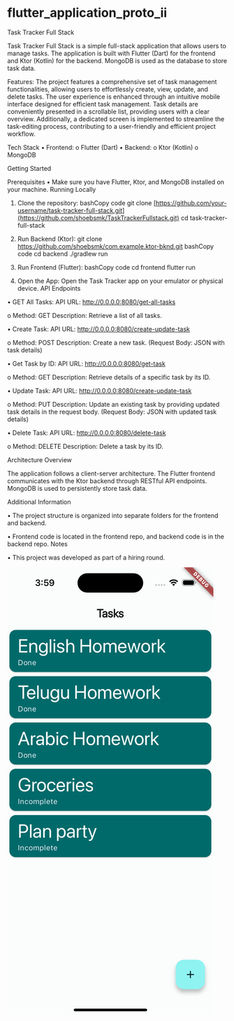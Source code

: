 # flutter_application_proto_ii

Task Tracker Full Stack

Task Tracker Full Stack is a simple full-stack application that allows users to manage tasks. The application is built with Flutter (Dart) for the frontend and Ktor (Kotlin) for the backend. MongoDB is used as the database to store task data.

Features:
The project features a comprehensive set of task management functionalities, allowing users to effortlessly create, view, update, and delete tasks. 
The user experience is enhanced through an intuitive mobile interface designed for efficient task management. 
Task details are conveniently presented in a scrollable list, providing users with a clear overview. 
Additionally, a dedicated screen is implemented to streamline the task-editing process, contributing to a user-friendly and efficient project workflow.

Tech Stack
•	Frontend:
o	Flutter (Dart)
•	Backend:
o	Ktor (Kotlin)
o	MongoDB


Getting Started

Prerequisites
•	Make sure you have Flutter, Ktor, and MongoDB installed on your machine.
Running Locally
1.	Clone the repository:
bashCopy code
git clone [https://github.com/your-username/task-tracker-full-stack.git](https://github.com/shoebsmk/TaskTrackerFullstack.git) cd task-tracker-full-stack

3.	Run Backend (Ktor):
git clone https://github.com/shoebsmk/com.example.ktor-bknd.git
bashCopy code
cd backend ./gradlew run

5.	Run Frontend (Flutter):
bashCopy code
cd frontend flutter run

7.	Open the App:
Open the Task Tracker app on your emulator or physical device.
API Endpoints

•	GET All Tasks:
API URL: http://0.0.0.0:8080/get-all-tasks

o	Method: GET
Description: Retrieve a list of all tasks.

•	Create Task:
API URL: http://0.0.0.0:8080/create-update-task

o	Method: POST
Description: Create a new task. (Request Body: JSON with task details)

•	Get Task by ID:
API URL: http://0.0.0.0:8080/get-task

o	Method: GET
Description: Retrieve details of a specific task by its ID.

•	Update Task:
API URL: http://0.0.0.0:8080/create-update-task

o	Method: PUT
Description: Update an existing task by providing updated task details in the request body. (Request Body: JSON with updated task details)

•	Delete Task:
API URL: http://0.0.0.0:8080/delete-task

o	Method: DELETE
Description: Delete a task by its ID.

Architecture Overview

The application follows a client-server architecture. The Flutter frontend communicates with the Ktor backend through RESTful API endpoints. MongoDB is used to persistently store task data.

Additional Information

•	The project structure is organized into separate folders for the frontend and backend.

•	Frontend code is located in the frontend repo, and backend code is in the backend repo.
Notes

•	This project was developed as part of a hiring round.


![Task Tracker App](screenshots/Main_Tasks_View.png)




